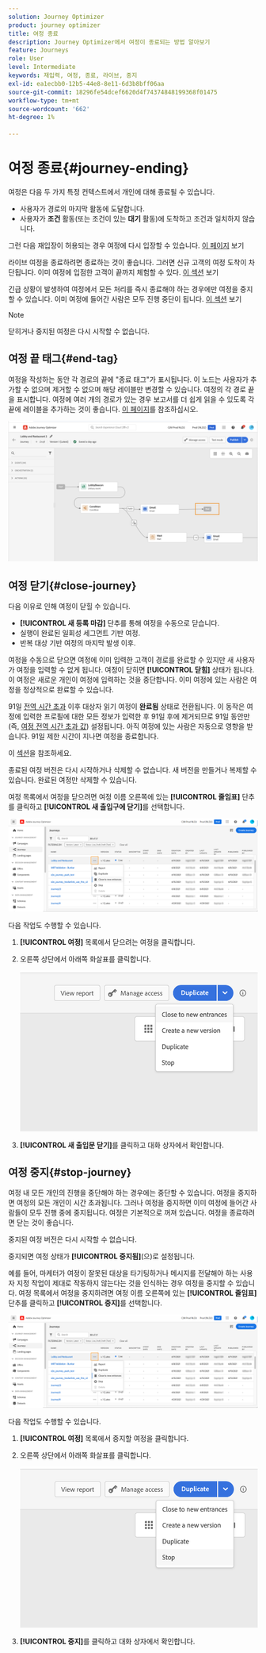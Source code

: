 ```yaml
---
solution: Journey Optimizer
product: journey optimizer
title: 여정 종료
description: Journey Optimizer에서 여정이 종료되는 방법 알아보기
feature: Journeys
role: User
level: Intermediate
keywords: 재입력, 여정, 종료, 라이브, 중지
exl-id: ea1ecbb0-12b5-44e8-8e11-6d3b8bff06aa
source-git-commit: 18296fe54dcef6620d4f74374848199368f01475
workflow-type: tm+mt
source-wordcount: '662'
ht-degree: 1%

---
```


# 여정 종료{#journey-ending}

여정은 다음 두 가지 특정 컨텍스트에서 개인에 대해 종료될 수 있습니다.

* 사용자가 경로의 마지막 활동에 도달합니다.
* 사용자가 **조건** 활동(또는 조건이 있는 **대기** 활동)에 도착하고 조건과 일치하지 않습니다.

그런 다음 재입장이 허용되는 경우 여정에 다시 입장할 수 있습니다. [이 페이지](../building-journeys/journey-properties.md#entrance) 보기

라이브 여정을 종료하려면 종료하는 것이 좋습니다. 그러면 신규 고객의 여정 도착이 차단됩니다. 이미 여정에 입점한 고객이 끝까지 체험할 수 있다. [이 섹션](../building-journeys/journey.md#close-journey) 보기

긴급 상황이 발생하여 여정에서 모든 처리를 즉시 종료해야 하는 경우에만 여정을 중지할 수 있습니다. 이미 여정에 들어간 사람은 모두 진행 중단이 됩니다. [이 섹션](../building-journeys/journey.md#stop-journey) 보기

>[!NOTE]
>
>닫히거나 중지된 여정은 다시 시작할 수 없습니다.

## 여정 끝 태그{#end-tag}

여정을 작성하는 동안 각 경로의 끝에 &quot;종료 태그&quot;가 표시됩니다. 이 노드는 사용자가 추가할 수 없으며 제거할 수 없으며 해당 레이블만 변경할 수 있습니다. 여정의 각 경로 끝을 표시합니다. 여정에 여러 개의 경로가 있는 경우 보고서를 더 쉽게 읽을 수 있도록 각 끝에 레이블을 추가하는 것이 좋습니다. [이 페이지](../reports/live-report.md)를 참조하십시오.

![](assets/journey-end.png)

<!--

### End activity{#journey-end-activity}

The **[!UICONTROL End]** activity allows you to mark the end of each path of the journey. It is not mandatory but recommended for visual clarity. See [this page](../building-journeys/end-activity.md)

![](assets/journey54.png)

-->

## 여정 닫기{#close-journey}

다음 이유로 인해 여정이 닫힐 수 있습니다.

* **[!UICONTROL 새 등록 마감]** 단추를 통해 여정을 수동으로 닫습니다.
* 실행이 완료된 일회성 세그먼트 기반 여정.
* 반복 대상 기반 여정의 마지막 발생 이후.

여정을 수동으로 닫으면 여정에 이미 입력한 고객이 경로를 완료할 수 있지만 새 사용자가 여정을 입력할 수 없게 됩니다. 여정이 닫히면 **[!UICONTROL 닫힘]** 상태가 됩니다. 이 여정은 새로운 개인이 여정에 입력하는 것을 중단합니다. 이미 여정에 있는 사람은 여정을 정상적으로 완료할 수 있습니다.

91일 [전역 시간 초과](journey-properties.md#timeout) 이후 대상자 읽기 여정이 **완료됨** 상태로 전환됩니다. 이 동작은 여정에 입력한 프로필에 대한 모든 정보가 입력한 후 91일 후에 제거되므로 91일 동안만(즉, [여정 전역 시간 초과 값](journey-properties.md#global_timeout)) 설정됩니다. 아직 여정에 있는 사람은 자동으로 영향을 받습니다. 91일 제한 시간이 지나면 여정을 종료합니다.

이 [섹션](../building-journeys/journey-properties.md#global_timeout)을 참조하세요.

종료된 여정 버전은 다시 시작하거나 삭제할 수 없습니다. 새 버전을 만들거나 복제할 수 있습니다. 완료된 여정만 삭제할 수 있습니다.

여정 목록에서 여정을 닫으려면 여정 이름 오른쪽에 있는 **[!UICONTROL 줄임표]** 단추를 클릭하고 **[!UICONTROL 새 출입구에 닫기]**&#x200B;를 선택합니다.

![](assets/journey-finish-quick-action.png)

다음 작업도 수행할 수 있습니다.

1. **[!UICONTROL 여정]** 목록에서 닫으려는 여정을 클릭합니다.
1. 오른쪽 상단에서 아래쪽 화살표를 클릭합니다.

   ![](assets/finish_drop_down_list.png)

1. **[!UICONTROL 새 출입문 닫기]**&#x200B;를 클릭하고 대화 상자에서 확인합니다.

## 여정 중지{#stop-journey}

여정 내 모든 개인의 진행을 중단해야 하는 경우에는 중단할 수 있습니다. 여정을 중지하면 여정의 모든 개인이 시간 초과됩니다. 그러나 여정을 중지하면 이미 여정에 들어간 사람들이 모두 진행 중에 중지됩니다. 여정은 기본적으로 꺼져 있습니다. 여정을 종료하려면 닫는 것이 좋습니다.

중지된 여정 버전은 다시 시작할 수 없습니다.

중지되면 여정 상태가 **[!UICONTROL 중지됨]**(으)로 설정됩니다.

예를 들어, 마케터가 여정이 잘못된 대상을 타기팅하거나 메시지를 전달해야 하는 사용자 지정 작업이 제대로 작동하지 않는다는 것을 인식하는 경우 여정을 중지할 수 있습니다. 여정 목록에서 여정을 중지하려면 여정 이름 오른쪽에 있는 **[!UICONTROL 줄임표]** 단추를 클릭하고 **[!UICONTROL 중지]**&#x200B;를 선택합니다.

![](assets/journey-finish-quick-action.png)

다음 작업도 수행할 수 있습니다.

1. **[!UICONTROL 여정]** 목록에서 중지할 여정을 클릭합니다.
1. 오른쪽 상단에서 아래쪽 화살표를 클릭합니다.

   ![](assets/finish_drop_down_list2.png)

1. **[!UICONTROL 중지]**&#x200B;를 클릭하고 대화 상자에서 확인합니다.
